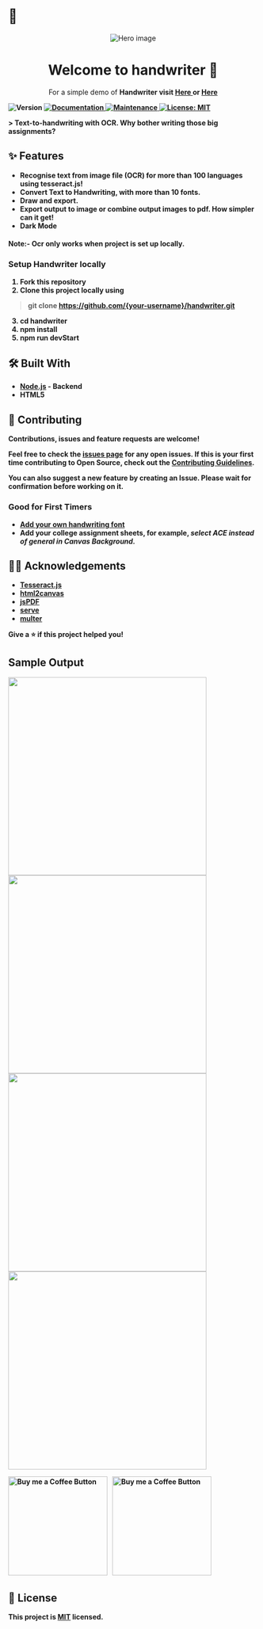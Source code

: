 #  👋
<p align="center"> 
<img src="https://raw.githubusercontent.com/sarveshh/sarveshh/main/Handwriter.png" alt="Hero image"/>
<p/>
<h1 align="center">Welcome to handwriter 👋</h1>
<p align="center">
  For a simple demo of <strong>Handwriter<strong> visit
  <a href="https://handwriterr.herokuapp.com/">
    Here
  </a>
  or
  <a href="https://sarveshh.github.io/handwriter/">
    Here
  </a>
</p>
  <p>
  <img alt="Version" src="https://img.shields.io/badge/version-1.0.11-blue.svg?cacheSeconds=2592000" />
  <a href="https://github.com/jayehernandez/letra#readme" target="_blank">
    <img alt="Documentation" src="https://img.shields.io/badge/documentation-yes-brightgreen.svg" />
  </a>
  <a href="https://github.com/jayehernandez/letra/graphs/commit-activity" target="_blank">
    <img alt="Maintenance" src="https://img.shields.io/badge/Maintained%3F-yes-green.svg" />
  </a>
  <a href="https://github.com/jayehernandez/letra-extension/blob/master/LICENSE" target="_blank">
    <img alt="License: MIT" src="https://img.shields.io/github/license/jayehernandez/letra-extension" />
  </a>
</p>
> Text-to-handwriting with OCR. Why bother writing those big assignments?
<br>
 
 ## ✨ Features

- Recognise text from image file (OCR) for more than 100 languages using tesseract.js!
- Convert Text to Handwriting, with more than 10 fonts.
- Draw and export.
- Export output to image or combine output images to pdf. How simpler can it get!
- Dark Mode

#### Note:- Ocr only works when project is set up locally. 
### Setup Handwriter locally

1. Fork this repository
2. Clone this project locally using
> git clone https://github.com/{your-username}/handwriter.git
3. cd handwriter
4. npm install
5. npm run devStart

## 🛠 Built With

- [Node.js](https://nodejs.org/en/) - Backend
- HTML5

## 🤝 Contributing

Contributions, issues and feature requests are welcome!<br />

Feel free to check the [issues page](https://github.com/sarveshh/handwriter/issues) for any open issues. If this is your first time contributing to Open Source, check out the [Contributing Guidelines](https://github.com/sarveshh/handwriter/how_to_contribute.md).

You can also suggest a new feature by creating an Issue. Please wait for confirmation before working on it.

### Good for First Timers

- [Add your own handwriting font](https://github.com/sarveshh/handwriter/add_your_own_handwriting.md)
- Add your college assignment sheets, for example, *select ACE instead of general in Canvas Background.*

## 🙏🏻 Acknowledgements

- [Tesseract.js ](https://github.com/Kocal/vue-web-extension)
- [html2canvas](https://github.com/niklasvh/html2canvas)
- [jsPDF](https://github.com/MrRio/jsPDF)
- [serve](https://github.com/vercel/serve)
- [multer](https://github.com/expressjs/multer)

Give a ⭐️ if this project helped you!

## Sample Output

<img width="400"  src="./samples/sample1.jpg" /><img width="400"  src="./samples/sample2.jpg" /><img width="400" src="./samples/sample3.jpg" /><img width="400" src="./samples/sample4.jpg" />


[<img alt="Buy me a Coffee Button" width=200 src="https://c5.patreon.com/external/logo/become_a_patron_button.png">](https://www.patreon.com/bePatron?u=42419480) &nbsp; [<img alt="Buy me a Coffee Button" width=200 src="https://cdn.buymeacoffee.com/buttons/default-black.png">](https://www.buymeacoffee.com/sarveshh)

## 📝 License

This project is [MIT](https://github.com/sarveshh/handwriter/LICENSE.md) licensed.
